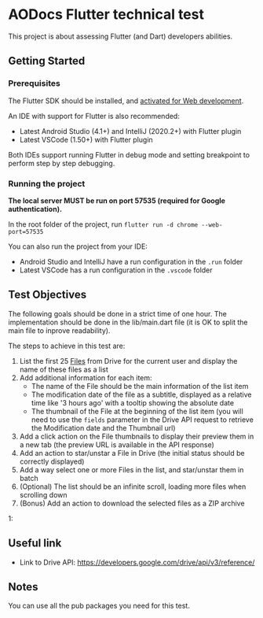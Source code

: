 # AODocs Flutter technical test

This project is about assessing Flutter (and Dart) developers abilities.

## Getting Started

### Prerequisites

The Flutter SDK should be installed, and [activated for Web development](https://flutter.dev/docs/get-started/web).

An IDE with support for Flutter is also recommended:
- Latest Android Studio (4.1+) and IntelliJ (2020.2+) with Flutter plugin
- Latest VSCode (1.50+) with Flutter plugin

Both IDEs support running Flutter in debug mode and setting breakpoint to perform step by step debugging.

### Running the project

**The local server MUST be run on port 57535 (required for Google authentication).**

In the root folder of the project, run `flutter run -d chrome --web-port=57535`

You can also run the project from your IDE:
- Android Studio and IntelliJ have a run configuration in the `.run` folder
- Latest VSCode has a run configuration in the `.vscode` folder

## Test Objectives

The following goals should be done in a strict time of one hour.
The implementation should be done in the lib/main.dart file (it is OK to split the main file to inprove readability).

The steps to achieve in this test are:
1. List the first 25 [Files](https://developers.google.com/drive/api/v3/reference/files) from Drive for the current user and display the name of these files as a list
2. Add additional information for each item:
   - The name of the File should be the main information of the list item
   - The modification date of the file as a subtitle, displayed as a relative time like '3 hours ago' with a tooltip showing the absolute date 
   - The thumbnail of the File at the beginning of the list item (you will need to use the `fields` parameter in the Drive API request to retrieve the Modification date and the Thumbnail url)
2. Add a click action on the File thumbnails to display their preview them in a new tab (the preview URL is available in the API response)
3. Add an action to star/unstar a File in Drive (the initial status should be correctly displayed)
4. Add a way select one or more Files in the list, and star/unstar them in batch
5. (Optional) The list should be an infinite scroll, loading more files when scrolling down
6. (Bonus) Add an action to download the selected files as a ZIP archive

<a name="myfootnote1">1</a>: 
## Useful link

* Link to Drive API: https://developers.google.com/drive/api/v3/reference/

## Notes

You can use all the pub packages you need for this test.

